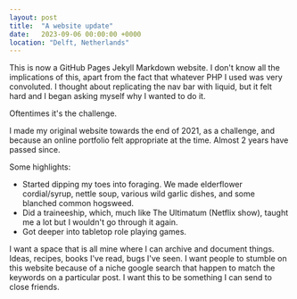```yaml
---
layout: post
title:  "A website update"
date:   2023-09-06 00:00:00 +0000
location: "Delft, Netherlands"
---
```


This is now a GitHub Pages Jekyll Markdown website. I don't know all the implications of this, apart from the fact that whatever PHP I used was very convoluted. I thought about replicating the nav bar with liquid, but it felt hard and I began asking myself why I wanted to do it.

Oftentimes it's the challenge.

I made my original website towards the end of 2021, as a challenge, and because an online portfolio felt appropriate at the time. Almost 2 years have passed since.

Some highlights:
- Started dipping my toes into foraging. We made elderflower cordial/syrup, nettle soup, various wild garlic dishes, and some blanched common hogsweed.
- Did a traineeship, which, much like The Ultimatum (Netflix show), taught me a lot but I wouldn't go through it again.
- Got deeper into tabletop role playing games.

I want a space that is all mine where I can archive and document things. Ideas, recipes, books I've read, bugs I've seen. I want people to stumble on this website because of a niche google search that happen to match the keywords on a particular post. I want this to be something I can send to close friends.